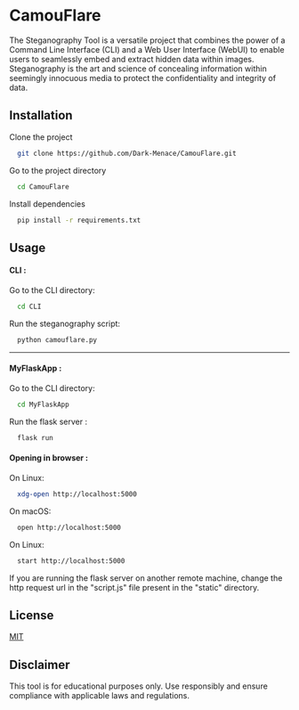 
# CamouFlare

The Steganography Tool is a versatile project that combines the power of a Command Line Interface (CLI) and a Web User Interface (WebUI) to enable users to seamlessly embed and extract hidden data within images. Steganography is the art and science of concealing information within seemingly innocuous media to protect the confidentiality and integrity of data.


## Installation

Clone the project

```bash
  git clone https://github.com/Dark-Menace/CamouFlare.git
```

Go to the project directory

```bash
  cd CamouFlare
```
Install dependencies

```bash
  pip install -r requirements.txt
```




## Usage


#### CLI : ####

Go to the CLI directory:

```bash
  cd CLI
```

Run the steganography script:

```bash
  python camouflare.py
```

***

#### MyFlaskApp : ####

Go to the CLI directory:

```bash
  cd MyFlaskApp
```
Run the flask server :

```bash
  flask run
```

#### Opening in browser : ####

On Linux:

```bash
  xdg-open http://localhost:5000
```

On macOS:

```bash
  open http://localhost:5000
```

On Linux:

```bash
  start http://localhost:5000
```
If you are running the flask server on another remote machine, change the http request url in the "script.js" file present in the "static" directory.
## License

[MIT](https://choosealicense.com/licenses/mit/)


## Disclaimer

This tool is for educational purposes only. Use responsibly and ensure compliance with applicable laws and regulations.
